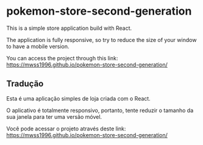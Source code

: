 # pokemon-store-second-generation

This is a simple store application build with React.

The application is fully responsive, so try to reduce the size of your window to have a mobile version.

You can access the project through this link: https://mwss1996.github.io/pokemon-store-second-generation/

## Tradução

Esta é uma aplicação simples de loja criada com o React.

O aplicativo é totalmente responsivo, portanto, tente reduzir o tamanho da sua janela para ter uma versão móvel.

Você pode acessar o projeto através deste link: https://mwss1996.github.io/pokemon-store-second-generation/
